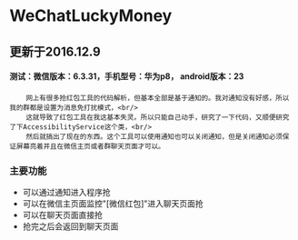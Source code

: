 WeChatLuckyMoney
=
## 更新于2016.12.9 
#### 测试：微信版本：6.3.31，手机型号：华为p8， android版本：23
        网上有很多抢红包工具的代码解析，但基本全部是基于通知的。我对通知没有好感，所以我的群都是设置为消息免打扰模式，<br/>
        这就导致了红包工具在我这基本失灵。所以只能自己动手，研究了一下代码，又顺便研究了下AccessibilityService这个类，<br/>
        然后就搞出了现在的东西。这个工具可以使用通知也可以关闭通知，但是关闭通知必须保证屏幕亮着并且在微信主页或者群聊天页面才可以。

### 主要功能
* 可以通过通知进入程序抢
* 可以在微信主页面监控"[微信红包]"进入聊天页面抢
* 可以在聊天页面直接抢
* 抢完之后会返回到聊天页面

###